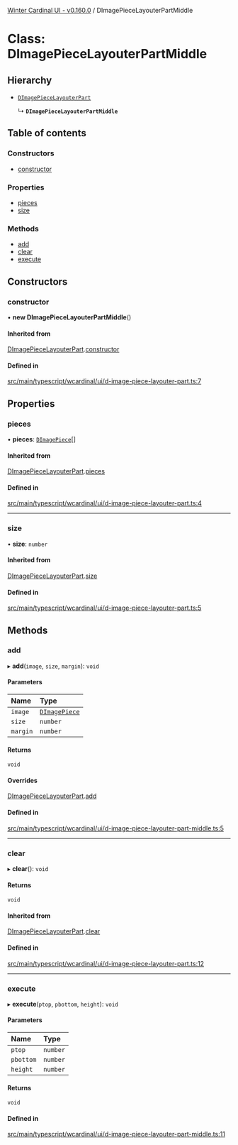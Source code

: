 [Winter Cardinal UI - v0.160.0](../index.md) / DImagePieceLayouterPartMiddle

# Class: DImagePieceLayouterPartMiddle

## Hierarchy

- [`DImagePieceLayouterPart`](DImagePieceLayouterPart.md)

  ↳ **`DImagePieceLayouterPartMiddle`**

## Table of contents

### Constructors

- [constructor](DImagePieceLayouterPartMiddle.md#constructor)

### Properties

- [pieces](DImagePieceLayouterPartMiddle.md#pieces)
- [size](DImagePieceLayouterPartMiddle.md#size)

### Methods

- [add](DImagePieceLayouterPartMiddle.md#add)
- [clear](DImagePieceLayouterPartMiddle.md#clear)
- [execute](DImagePieceLayouterPartMiddle.md#execute)

## Constructors

### constructor

• **new DImagePieceLayouterPartMiddle**()

#### Inherited from

[DImagePieceLayouterPart](DImagePieceLayouterPart.md).[constructor](DImagePieceLayouterPart.md#constructor)

#### Defined in

[src/main/typescript/wcardinal/ui/d-image-piece-layouter-part.ts:7](https://github.com/winter-cardinal/winter-cardinal-ui/blob/v0.160.0/src/main/typescript/wcardinal/ui/d-image-piece-layouter-part.ts#L7)

## Properties

### pieces

• **pieces**: [`DImagePiece`](DImagePiece.md)[]

#### Inherited from

[DImagePieceLayouterPart](DImagePieceLayouterPart.md).[pieces](DImagePieceLayouterPart.md#pieces)

#### Defined in

[src/main/typescript/wcardinal/ui/d-image-piece-layouter-part.ts:4](https://github.com/winter-cardinal/winter-cardinal-ui/blob/v0.160.0/src/main/typescript/wcardinal/ui/d-image-piece-layouter-part.ts#L4)

___

### size

• **size**: `number`

#### Inherited from

[DImagePieceLayouterPart](DImagePieceLayouterPart.md).[size](DImagePieceLayouterPart.md#size)

#### Defined in

[src/main/typescript/wcardinal/ui/d-image-piece-layouter-part.ts:5](https://github.com/winter-cardinal/winter-cardinal-ui/blob/v0.160.0/src/main/typescript/wcardinal/ui/d-image-piece-layouter-part.ts#L5)

## Methods

### add

▸ **add**(`image`, `size`, `margin`): `void`

#### Parameters

| Name | Type |
| :------ | :------ |
| `image` | [`DImagePiece`](DImagePiece.md) |
| `size` | `number` |
| `margin` | `number` |

#### Returns

`void`

#### Overrides

[DImagePieceLayouterPart](DImagePieceLayouterPart.md).[add](DImagePieceLayouterPart.md#add)

#### Defined in

[src/main/typescript/wcardinal/ui/d-image-piece-layouter-part-middle.ts:5](https://github.com/winter-cardinal/winter-cardinal-ui/blob/v0.160.0/src/main/typescript/wcardinal/ui/d-image-piece-layouter-part-middle.ts#L5)

___

### clear

▸ **clear**(): `void`

#### Returns

`void`

#### Inherited from

[DImagePieceLayouterPart](DImagePieceLayouterPart.md).[clear](DImagePieceLayouterPart.md#clear)

#### Defined in

[src/main/typescript/wcardinal/ui/d-image-piece-layouter-part.ts:12](https://github.com/winter-cardinal/winter-cardinal-ui/blob/v0.160.0/src/main/typescript/wcardinal/ui/d-image-piece-layouter-part.ts#L12)

___

### execute

▸ **execute**(`ptop`, `pbottom`, `height`): `void`

#### Parameters

| Name | Type |
| :------ | :------ |
| `ptop` | `number` |
| `pbottom` | `number` |
| `height` | `number` |

#### Returns

`void`

#### Defined in

[src/main/typescript/wcardinal/ui/d-image-piece-layouter-part-middle.ts:11](https://github.com/winter-cardinal/winter-cardinal-ui/blob/v0.160.0/src/main/typescript/wcardinal/ui/d-image-piece-layouter-part-middle.ts#L11)
